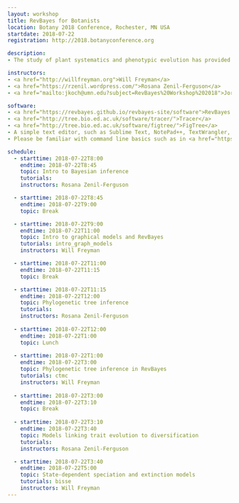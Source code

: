 ```yaml
---
layout: workshop
title: RevBayes for Botanists
location: Botany 2018 Conference, Rochester, MN USA
startdate: 2018-07-22
registration: http://2018.botanyconference.org

description: 
- The study of plant systematics and phenotypic evolution has provided unparalleled statistical challenges when building phylogenetic trees and understanding trait evolution. In this workshop, we will introduce RevBayes, a powerful computing environment focused on Bayesian phylogenetic inference that enables users to set up custom and complex models. RevBayes uses a graphical modeling framework and a probabilistic programming language to specify models in a flexible, modular, and transparent manner. During the workshop, we will provide a lecture introducing the theoretical background necessary to understand the models and Bayesian inference jointly with a hands-on computer tutorial demonstrating how to explore phylogenetic inferences using RevBayes. Furthermore, we will show how to use RevBayes to build phylogenies and some comparative phylogenetic methods (i.e. discrete trait models, diversification). Participants are not assumed to have expertise in phylogenetic theory. However, we expect participants to be familiar with phylogenetic trees and their applications to evolutionary biology. We anticipate this workshop to be mostly suitable for PhD candidates, postdoctoral researchers, and faculty who want to learn these techniques. Participants need to bring their own laptop to connect to wired/wireless internet.

instructors:
- <a href="http://willfreyman.org">Will Freyman</a>
- <a href="https://rzenil.wordpress.com/">Rosana Zenil-Ferguson</a>
- <a href="mailto:jkoch@umn.edu?subject=RevBayes%20Workshop%202018">Jordan Koch</a>

software:
- <a href="https://revbayes.github.io/revbayes-site/software">RevBayes v1.0.8</a> -- we strongly recommend that you work through <a href="https://revbayes.github.io/tutorials/intro/">this short intro tutorial to RevBayes</a>
- <a href="http://tree.bio.ed.ac.uk/software/tracer/">Tracer</a>
- <a href="http://tree.bio.ed.ac.uk/software/figtree/">FigTree</a>
- A simple text editor, such as Sublime Text, NotePad++, TextWrangler, BBEdit, vim, or emacs 
- Please be familiar with command line basics such as in <a href="https://tutorial.djangogirls.org/en/intro_to_command_line/">this very short tutorial</a>.

schedule:
  - starttime: 2018-07-22T8:00
    endtime: 2018-07-22T8:45
    topic: Intro to Bayesian inference
    tutorials: 
    instructors: Rosana Zenil-Ferguson

  - starttime: 2018-07-22T8:45
    endtime: 2018-07-22T9:00
    topic: Break

  - starttime: 2018-07-22T9:00
    endtime: 2018-07-22T11:00
    topic: Intro to graphical models and RevBayes
    tutorials: intro_graph_models 
    instructors: Will Freyman

  - starttime: 2018-07-22T11:00
    endtime: 2018-07-22T11:15
    topic: Break

  - starttime: 2018-07-22T11:15
    endtime: 2018-07-22T12:00
    topic: Phylogenetic tree inference
    tutorials: 
    instructors: Rosana Zenil-Ferguson
  
  - starttime: 2018-07-22T12:00
    endtime: 2018-07-22T1:00
    topic: Lunch
  
  - starttime: 2018-07-22T1:00
    endtime: 2018-07-22T3:00
    topic: Phylogenetic tree inference in RevBayes
    tutorials: ctmc
    instructors: Will Freyman
  
  - starttime: 2018-07-22T3:00
    endtime: 2018-07-22T3:10
    topic: Break
  
  - starttime: 2018-07-22T3:10
    endtime: 2018-07-22T3:40
    topic: Models linking trait evolution to diversification
    tutorials: 
    instructors: Rosana Zenil-Ferguson

  - starttime: 2018-07-22T3:40
    endtime: 2018-07-22T5:00
    topic: State-dependent speciation and extinction models
    tutorials: bisse
    instructors: Will Freyman
---
```

